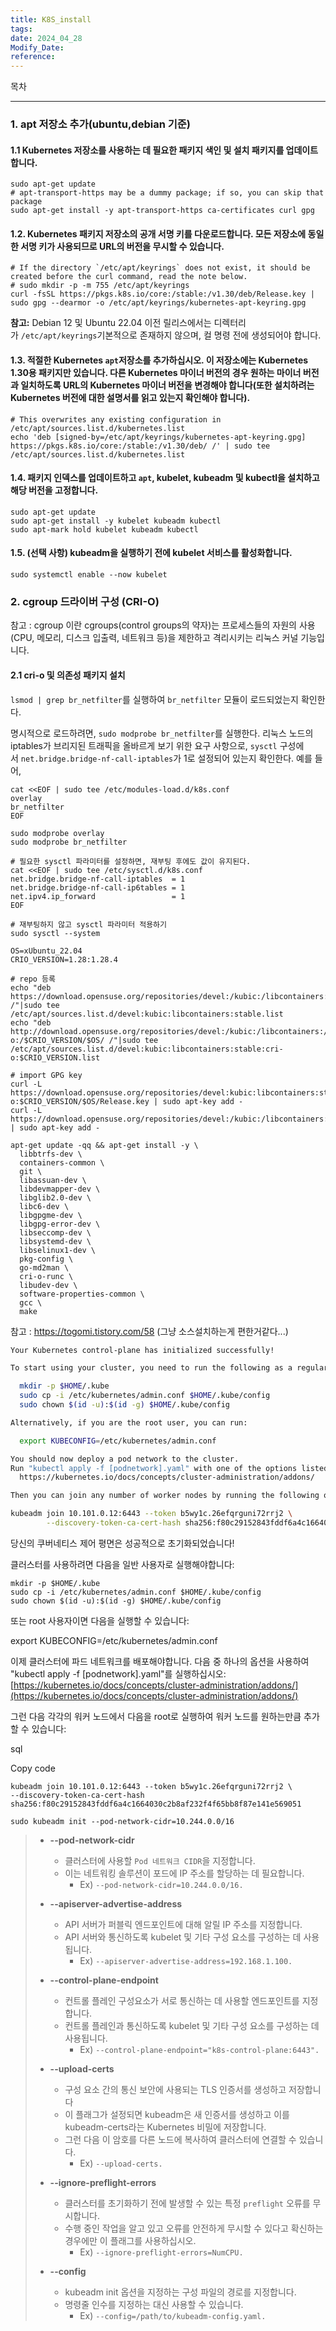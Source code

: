 ```yaml
---
title: K8S_install
tags: 
date: 2024_04_28
Modify_Date: 
reference:
---
```

목차

---
### 1. apt 저장소 추가(ubuntu,debian 기준) 

#### 1.1 Kubernetes 저장소를 사용하는 데 필요한 패키지 색인 및 설치 패키지를 업데이트합니다.
```shell
sudo apt-get update
# apt-transport-https may be a dummy package; if so, you can skip that package
sudo apt-get install -y apt-transport-https ca-certificates curl gpg
```
  
#### 1.2. Kubernetes 패키지 저장소의 공개 서명 키를 다운로드합니다. 모든 저장소에 동일한 서명 키가 사용되므로 URL의 버전을 무시할 수 있습니다.
```shell
# If the directory `/etc/apt/keyrings` does not exist, it should be created before the curl command, read the note below.
# sudo mkdir -p -m 755 /etc/apt/keyrings
curl -fsSL https://pkgs.k8s.io/core:/stable:/v1.30/deb/Release.key | sudo gpg --dearmor -o /etc/apt/keyrings/kubernetes-apt-keyring.gpg
```

**참고:** Debian 12 및 Ubuntu 22.04 이전 릴리스에서는 디렉터리가 `/etc/apt/keyrings`기본적으로 존재하지 않으며, 컬 명령 전에 생성되어야 합니다.

#### 1.3. 적절한 Kubernetes `apt`저장소를 추가하십시오. 이 저장소에는 Kubernetes 1.30용 패키지만 있습니다. 다른 Kubernetes 마이너 버전의 경우 원하는 마이너 버전과 일치하도록 URL의 Kubernetes 마이너 버전을 변경해야 합니다(또한 설치하려는 Kubernetes 버전에 대한 설명서를 읽고 있는지 확인해야 합니다).
```shell
# This overwrites any existing configuration in /etc/apt/sources.list.d/kubernetes.list
echo 'deb [signed-by=/etc/apt/keyrings/kubernetes-apt-keyring.gpg] https://pkgs.k8s.io/core:/stable:/v1.30/deb/ /' | sudo tee /etc/apt/sources.list.d/kubernetes.list
```
  
#### 1.4. 패키지 인덱스를 업데이트하고 `apt`, kubelet, kubeadm 및 kubectl을 설치하고 해당 버전을 고정합니다.
```shell
sudo apt-get update
sudo apt-get install -y kubelet kubeadm kubectl
sudo apt-mark hold kubelet kubeadm kubectl
```

#### 1.5. (선택 사항) kubeadm을 실행하기 전에 kubelet 서비스를 활성화합니다.
```shell
sudo systemctl enable --now kubelet
```

### 2. cgroup 드라이버 구성 (CRI-O)
참고 : cgroup 이란 cgroups(control groups의 약자)는 프로세스들의 자원의 사용(CPU, 메모리, 디스크 입출력, 네트워크 등)을 제한하고 격리시키는 리눅스 커널 기능입니다.

#### 2.1 cri-o 및 의존성 패키지 설치 

`lsmod | grep br_netfilter`를 실행하여 `br_netfilter` 모듈이 로드되었는지 확인한다.

명시적으로 로드하려면, `sudo modprobe br_netfilter`를 실행한다. 리눅스 노드의 iptables가 브리지된 트래픽을 올바르게 보기 위한 요구 사항으로, `sysctl` 구성에서 `net.bridge.bridge-nf-call-iptables`가 1로 설정되어 있는지 확인한다. 예를 들어,

```shell
cat <<EOF | sudo tee /etc/modules-load.d/k8s.conf
overlay
br_netfilter
EOF

sudo modprobe overlay
sudo modprobe br_netfilter

# 필요한 sysctl 파라미터를 설정하면, 재부팅 후에도 값이 유지된다.
cat <<EOF | sudo tee /etc/sysctl.d/k8s.conf
net.bridge.bridge-nf-call-iptables  = 1
net.bridge.bridge-nf-call-ip6tables = 1
net.ipv4.ip_forward                 = 1
EOF

# 재부팅하지 않고 sysctl 파라미터 적용하기
sudo sysctl --system
```

```shell
OS=xUbuntu_22.04
CRIO_VERSION=1.28:1.28.4

# repo 등록
echo "deb https://download.opensuse.org/repositories/devel:/kubic:/libcontainers:/stable/$OS/ /"|sudo tee /etc/apt/sources.list.d/devel:kubic:libcontainers:stable.list
echo "deb http://download.opensuse.org/repositories/devel:/kubic:/libcontainers:/stable:/cri-o:/$CRIO_VERSION/$OS/ /"|sudo tee /etc/apt/sources.list.d/devel:kubic:libcontainers:stable:cri-o:$CRIO_VERSION.list

# import GPG key
curl -L https://download.opensuse.org/repositories/devel:kubic:libcontainers:stable:cri-o:$CRIO_VERSION/$OS/Release.key | sudo apt-key add -
curl -L https://download.opensuse.org/repositories/devel:/kubic:/libcontainers:/stable/$OS/Release.key | sudo apt-key add -

apt-get update -qq && apt-get install -y \
  libbtrfs-dev \
  containers-common \
  git \
  libassuan-dev \
  libdevmapper-dev \
  libglib2.0-dev \
  libc6-dev \
  libgpgme-dev \
  libgpg-error-dev \
  libseccomp-dev \
  libsystemd-dev \
  libselinux1-dev \
  pkg-config \
  go-md2man \
  cri-o-runc \
  libudev-dev \
  software-properties-common \
  gcc \
  make
```
참고 : https://togomi.tistory.com/58
(그냥 소스설치하는게 편한거같다...)

```bash
Your Kubernetes control-plane has initialized successfully!

To start using your cluster, you need to run the following as a regular user:

  mkdir -p $HOME/.kube
  sudo cp -i /etc/kubernetes/admin.conf $HOME/.kube/config
  sudo chown $(id -u):$(id -g) $HOME/.kube/config

Alternatively, if you are the root user, you can run:

  export KUBECONFIG=/etc/kubernetes/admin.conf

You should now deploy a pod network to the cluster.
Run "kubectl apply -f [podnetwork].yaml" with one of the options listed at:
  https://kubernetes.io/docs/concepts/cluster-administration/addons/

Then you can join any number of worker nodes by running the following on each as root:

kubeadm join 10.101.0.12:6443 --token b5wy1c.26efqrguni72rrj2 \
        --discovery-token-ca-cert-hash sha256:f80c29152843fddf6a4c1664030c2b8af232f4f65bb8f87e141e5690513c4af7
```

당신의 쿠버네티스 제어 평면은 성공적으로 초기화되었습니다!

클러스터를 사용하려면 다음을 일반 사용자로 실행해야합니다:

```
mkdir -p $HOME/.kube
sudo cp -i /etc/kubernetes/admin.conf $HOME/.kube/config
sudo chown $(id -u):$(id -g) $HOME/.kube/config
```

또는 root 사용자이면 다음을 실행할 수 있습니다:

export KUBECONFIG=/etc/kubernetes/admin.conf

이제 클러스터에 파드 네트워크를 배포해야합니다. 다음 중 하나의 옵션을 사용하여 "kubectl apply -f [podnetwork].yaml"를 실행하십시오: [https://kubernetes.io/docs/concepts/cluster-administration/addons/](https://kubernetes.io/docs/concepts/cluster-administration/addons/)

그런 다음 각각의 워커 노드에서 다음을 root로 실행하여 워커 노드를 원하는만큼 추가할 수 있습니다:

sql

Copy code
```
kubeadm join 10.101.0.12:6443 --token b5wy1c.26efqrguni72rrj2 \
--discovery-token-ca-cert-hash sha256:f80c29152843fddf6a4c1664030c2b8af232f4f65bb8f87e141e569051
```

```shell
sudo kubeadm init --pod-network-cidr=10.244.0.0/16
```

> - **--pod-network-cidr**
>     - 클러스터에 사용할 `Pod 네트워크 CIDR`을 지정합니다.
>     - 이는 네트워킹 솔루션이 포드에 IP 주소를 할당하는 데 필요합니다.
>         - Ex) `--pod-network-cidr=10.244.0.0/16.`
> 
> - **--apiserver-advertise-address**
>     - API 서버가 퍼블릭 엔드포인트에 대해 알릴 IP 주소를 지정합니다.
>     - API 서버와 통신하도록 kubelet 및 기타 구성 요소를 구성하는 데 사용됩니다.
>         - Ex) `--apiserver-advertise-address=192.168.1.100.`
> 
> - **--control-plane-endpoint**
>     - 컨트롤 플레인 구성요소가 서로 통신하는 데 사용할 엔드포인트를 지정합니다.
>     - 컨트롤 플레인과 통신하도록 kubelet 및 기타 구성 요소를 구성하는 데 사용됩니다.
>         - Ex) `--control-plane-endpoint="k8s-control-plane:6443".`
> 
> - **--upload-certs**
>     - 구성 요소 간의 통신 보안에 사용되는 TLS 인증서를 생성하고 저장합니다
>     - 이 플래그가 설정되면 kubeadm은 새 인증서를 생성하고 이를 kubeadm-certs라는 Kubernetes 비밀에 저장합니다.
>     - 그런 다음 이 암호를 다른 노드에 복사하여 클러스터에 연결할 수 있습니다.
>         - Ex) `--upload-certs.`
> 
> - **--ignore-preflight-errors**
>     - 클러스터를 초기화하기 전에 발생할 수 있는 특정 `preflight` 오류를 무시합니다.
>     - 수행 중인 작업을 알고 있고 오류를 안전하게 무시할 수 있다고 확신하는 경우에만 이 플래그를 사용하십시오.
>         - Ex) `--ignore-preflight-errors=NumCPU.`
> 
> - **--config**
>     - kubeadm init 옵션을 지정하는 구성 파일의 경로를 지정합니다.
>     - 명령줄 인수를 지정하는 대신 사용할 수 있습니다.
>         - Ex) `--config=/path/to/kubeadm-config.yaml.`

